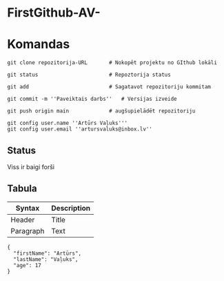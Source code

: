 # FirstGithub-AV-



# Komandas
```
git clone repozitorija-URL       # Nokopēt projektu no GIthub lokāli

git status                       # Repoztorija status

git add                          # Sagatavot repozitoriju kommitam

git commit -m ''Paveiktais darbs''   # Versijas izveide

git push origin main             # augšupielādēt repozitoriju

git config user.name ''Artūrs Vaļuks'''
git config user.email ''artursvaluks@inbox.lv''

```
## Status
Viss ir baigi forši


## Tabula 
| Syntax | Description |
| ----------- | ----------- |
| Header | Title |
| Paragraph | Text | 

```
{
  "firstName": "Artūrs",
  "lastName": "Vaļuks",
  "age": 17
}
``` 